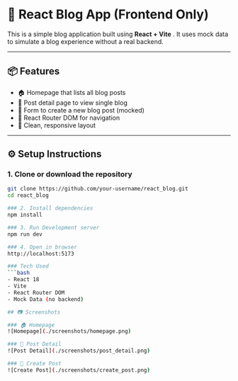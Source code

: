 # 📝 React Blog App (Frontend Only)

This is a simple blog application built using **React + Vite** . It uses mock data to simulate a blog experience without a real backend.

---

## 📦 Features

- 🏠 Homepage that lists all blog posts
- 📄 Post detail page to view single blog
- 📝 Form to create a new blog post (mocked)
- 🔁 React Router DOM for navigation
- 📱 Clean, responsive layout

---

## ⚙️ Setup Instructions

### 1. Clone or download the repository

```bash
git clone https://github.com/your-username/react_blog.git
cd react_blog

### 2. Install dependencies
npm install

### 3. Run Development server
npm run dev

### 4. Open in browser
http://localhost:5173

### Tech Used
```bash
- React 18
- Vite
- React Router DOM
- Mock Data (no backend)

## 📷 Screenshots

### 🏠 Homepage
![Homepage](./screenshots/homepage.png)

### 📄 Post Detail
![Post Detail](./screenshots/post_detail.png)

### 📝 Create Post
![Create Post](./screenshots/create_post.png)
